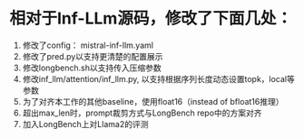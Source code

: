 # 相对于Inf-LLm源码，修改了下面几处：
1. 修改了config： mistral-inf-llm.yaml
2. 修改了pred.py以支持更清楚的配置展示
3. 修改longbench.sh以支持传入压缩参数
4. 修改inf_llm/attention/inf_llm.py, 以支持根据序列长度动态设置topk，local等参数
5. 为了对齐本工作的其他baseline，使用float16（instead of bfloat16推理）
6. 超出max_len时，prompt裁剪方式与LongBench repo中的方案对齐
7. 加入LongBench上对Llama2的评测